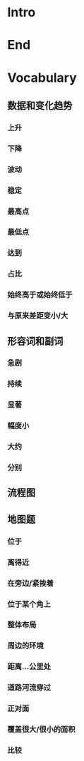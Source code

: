 # Intro



# End



# Vocabulary

## 数据和变化趋势

### 上升



### 下降



### 波动



### 稳定



### 最高点



### 最低点



### 达到



### 占比



### 始终高于或始终低于



### 与原来差距变小/大



## 形容词和副词

### 急剧



### 持续



### 显著



### 幅度小



### 大约



### 分别



## 流程图



## 地图题

### 位于



### 离得近



### 在旁边/紧挨着



### 位于某个角上



### 整体布局



### 周边的环境



### 距离...公里处



### 道路河流穿过



### 正对面



### 覆盖很大/很小的面积



### 比较

